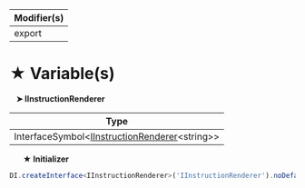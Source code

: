 | Modifier(s)                            |
|----------------------------------------|
| export |

# &#9733; Variable(s)

&nbsp;&nbsp; **&#10148; IInstructionRenderer**

| Type                        |
|-----------------------------|
| InterfaceSymbol&lt;[IInstructionRenderer](/runtime/interface/renderer/iinstructionrenderer.md)&lt;string&gt;&gt; |

&nbsp;&nbsp;&nbsp;&nbsp;&nbsp; **&#9733; Initializer**

```ts
DI.createInterface<IInstructionRenderer>('IInstructionRenderer').noDefault()
```